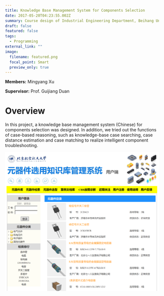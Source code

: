 ```yaml
---
title: Knowledge Base Management System for Components Selection
date: 2017-05-20T04:23:55.002Z
summary: Course design of Industrial Engineering Department, Beihang University
draft: false
featured: false
tags:
  - Programming
external_link: ""
image:
  filename: featured.png
  focal_point: Smart
  preview_only: true
---
```

**Members:** Mingyang Xu

**Supervisor:** Prof. Guijiang Duan

# Overview

In this project, a knowledge base management system (Chinese) for components selection was designed. In addition, we tried out the functions of case-based reasoning, such as knowledge-base case searching, case distance estimation and case matching to realize intelligent component troubleshooting.

![](co1.png)